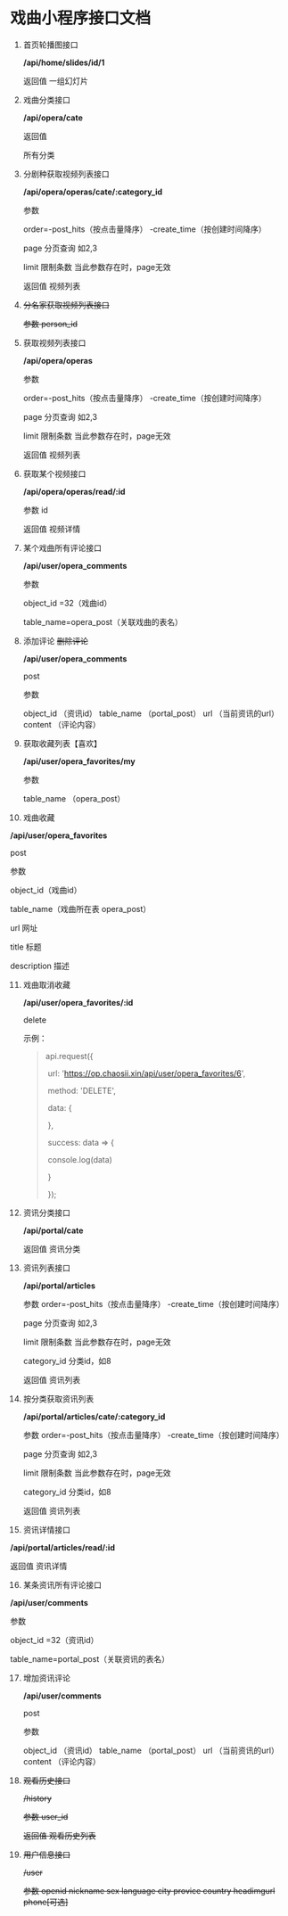 # 戏曲小程序接口文档

1. 首页轮播图接口

   **/api/home/slides/id/1**

   返回值 一组幻灯片

2. 戏曲分类接口

   **/api/opera/cate**

   返回值

   所有分类

3. 分剧种获取视频列表接口

   **/api/opera/operas/cate/:category_id**

   参数 

   order=-post_hits（按点击量降序） -create_time（按创建时间降序）

   page 分页查询 如2,3

   limit 限制条数 当此参数存在时，page无效

   返回值 视频列表

4. ~~分名家获取视频列表接口~~

   ~~参数 person_id~~

5. 获取视频列表接口

   **/api/opera/operas**

   参数 

   order=-post_hits（按点击量降序） -create_time（按创建时间降序）

   page 分页查询 如2,3

   limit 限制条数 当此参数存在时，page无效

   返回值 视频列表

6. 获取某个视频接口

   **/api/opera/operas/read/:id**

   参数 id

   返回值 视频详情

7. 某个戏曲所有评论接口

   **/api/user/opera_comments**

   参数 

   object_id =32（戏曲id）

   table_name=opera_post（关联戏曲的表名）

8. 添加评论 ~~删除评论~~

   **/api/user/opera_comments**

   post

   参数

   object_id （资讯id）
   table_name （portal_post）
   url （当前资讯的url）
   content （评论内容）

9. 获取收藏列表【喜欢】

   **/api/user/opera_favorites/my**

   参数

   table_name （opera_post）

10. 戏曲收藏

  **/api/user/opera_favorites**

  post

  参数

  object_id（戏曲id）

  table_name（戏曲所在表 opera_post）

  url 网址

  title 标题

  description 描述

11. 戏曲取消收藏

    **/api/user/opera_favorites/:id**

    delete

    示例：

    > api.request({
    >
    > ​          url: 'https://op.chaosii.xin/api/user/opera_favorites/6',
    >
    > ​          method: 'DELETE',
    >
    > ​          data: {
    >
    > ​          },
    >
    > ​          success: data => {
    >
    > ​            console.log(data)
    >
    > ​          }
    >
    > ​        });

12. 资讯分类接口

    **/api/portal/cate**

    返回值 资讯分类

13. 资讯列表接口

    **/api/portal/articles**

    参数 order=-post_hits（按点击量降序） -create_time（按创建时间降序）

    page 分页查询 如2,3

    limit 限制条数 当此参数存在时，page无效

    category_id 分类id，如8

    返回值 资讯列表

14. 按分类获取资讯列表

    **/api/portal/articles/cate/:category_id**

    参数 order=-post_hits（按点击量降序） -create_time（按创建时间降序）

    page 分页查询 如2,3

    limit 限制条数 当此参数存在时，page无效

    category_id 分类id，如8

    返回值 资讯列表

15. 资讯详情接口

   **/api/portal/articles/read/:id**

   返回值 资讯详情

16. 某条资讯所有评论接口

   **/api/user/comments**

   参数 

   object_id =32（资讯id）

   table_name=portal_post（关联资讯的表名）

17. 增加资讯评论

    **/api/user/comments**

    post

    参数

    object_id （资讯id）
    table_name （portal_post）
    url （当前资讯的url）
    content （评论内容）

18. ~~观看历史接口~~

    ~~/history~~

    ~~参数 user_id~~

    ~~返回值 观看历史列表~~

19. ~~用户信息接口~~

    ~~/user~~

    ~~参数 openid nickname sex language city provice country headimgurl phone[可选]~~